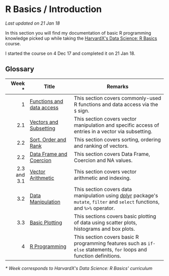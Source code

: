 # R Basics / Introduction
_Last updated on 21 Jan 18_

In this section you will find my documentation of basic R programming knowledge picked up while taking the [HarvardX's Data Science: R Basics](https://courses.edx.org/courses/course-v1:HarvardX+PH125.1x+2T2017/course/) course.

I started the course on 4 Dec 17 and completed it on 21 Jan 18.

## Glossary
Week * | Title | Remarks
--: | -- | --
1 | [Functions and data access](/RBasics1/) | This section covers commonly-used R functions and data access via the `$` sign.
2.1 | [Vectors and Subsetting](/RBasics2/) | This section covers vector manipulation and specific access of entries in a vector via subsetting.
2.2 | [Sort, Order and Rank](/RBasics3/) | This section covers sorting, ordering and ranking of vectors.
2.2 | [Data Frame and Coercion](/RBasics4/) | This section covers Data Frame, Coercion and NA values.
2.3 and 3.1 | [Vector Arithmetic](/RBasics5/) | This section covers vector arithmetic and indexing.
3.2 | [Data Manipulation](/RBasics6/) | This section covers data manipulation using [dplyr](https://cran.r-project.org/web/packages/dplyr/README.html) package's `mutate`, `filter` and `select` functions, and `%>%` operator.
3.3 | [Basic Plotting](/RBasics7/) | This sections covers basic plotting of data using scatter plots, histograms and box plots.
4 | [R Programming](/RBasics8/) | This section covers basic R programming features such as `if-else` statements, `for` loops and function definitions.

_* Week corresponds to HarvardX's Data Science: R Basics' curriculum_
